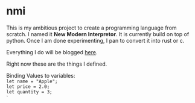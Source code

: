 # nmi

This is my ambitious project to create a programming language from scratch. I named it <b>New Modern Interpretor</b>. It is currently build on top of python. Once I am done experimenting, I pan to  convert it into rust or c. 

Everything I do will be blogged [here](https://medium.com).

Right now these are the things I defined.

Binding Values to variables:<br/>
`let name = "Apple";` <br/>
`let price = 2.0;`<br/>
`let quantity = 3;`<br/>
`



